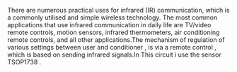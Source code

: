 There are numerous practical uses for infrared (IR) communication, which is a commonly utilised and simple wireless technology. The most common applications that use infrared communication in daily life are TV/video remote controls, motion sensors, infrared thermometers, air conditioning remote controls, and all other applications.The mechanism of regulation of various settings between user and conditioner , is via a remote control , which is based on sending infrared signals.In This circuit i use  the sensor TSOP1738 .
